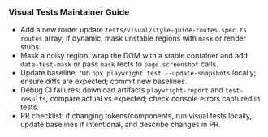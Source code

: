 ### Visual Tests Maintainer Guide

- Add a new route: update `tests/visual/style-guide-routes.spec.ts` `routes` array; if dynamic, mask unstable regions with `mask` or render stubs.
- Mask a noisy region: wrap the DOM with a stable container and add `data-test-mask` or pass `mask` rects to `page.screenshot` calls.
- Update baseline: run `npx playwright test --update-snapshots` locally; ensure diffs are expected; commit new baselines.
- Debug CI failures: download artifacts `playwright-report` and `test-results`, compare actual vs expected; check console errors captured in tests.
- PR checklist: if changing tokens/components, run visual tests locally, update baselines if intentional, and describe changes in PR.


